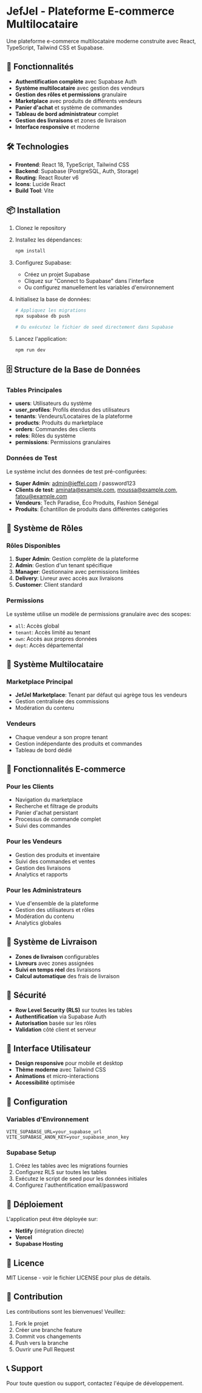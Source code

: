 # JefJel - Plateforme E-commerce Multilocataire

Une plateforme e-commerce multilocataire moderne construite avec React, TypeScript, Tailwind CSS et Supabase.

## 🚀 Fonctionnalités

- **Authentification complète** avec Supabase Auth
- **Système multilocataire** avec gestion des vendeurs
- **Gestion des rôles et permissions** granulaire
- **Marketplace** avec produits de différents vendeurs
- **Panier d'achat** et système de commandes
- **Tableau de bord administrateur** complet
- **Gestion des livraisons** et zones de livraison
- **Interface responsive** et moderne

## 🛠️ Technologies

- **Frontend**: React 18, TypeScript, Tailwind CSS
- **Backend**: Supabase (PostgreSQL, Auth, Storage)
- **Routing**: React Router v6
- **Icons**: Lucide React
- **Build Tool**: Vite

## 📦 Installation

1. Clonez le repository
2. Installez les dépendances:
   ```bash
   npm install
   ```

3. Configurez Supabase:
   - Créez un projet Supabase
   - Cliquez sur "Connect to Supabase" dans l'interface
   - Ou configurez manuellement les variables d'environnement

4. Initialisez la base de données:
   ```bash
   # Appliquez les migrations
   npx supabase db push
   
   # Ou exécutez le fichier de seed directement dans Supabase
   ```

5. Lancez l'application:
   ```bash
   npm run dev
   ```

## 🗄️ Structure de la Base de Données

### Tables Principales

- **users**: Utilisateurs du système
- **user_profiles**: Profils étendus des utilisateurs
- **tenants**: Vendeurs/Locataires de la plateforme
- **products**: Produits du marketplace
- **orders**: Commandes des clients
- **roles**: Rôles du système
- **permissions**: Permissions granulaires

### Données de Test

Le système inclut des données de test pré-configurées:

- **Super Admin**: admin@jeffel.com / password123
- **Clients de test**: aminata@example.com, moussa@example.com, fatou@example.com
- **Vendeurs**: Tech Paradise, Éco Produits, Fashion Sénégal
- **Produits**: Échantillon de produits dans différentes catégories

## 👥 Système de Rôles

### Rôles Disponibles

1. **Super Admin**: Gestion complète de la plateforme
2. **Admin**: Gestion d'un tenant spécifique
3. **Manager**: Gestionnaire avec permissions limitées
4. **Delivery**: Livreur avec accès aux livraisons
5. **Customer**: Client standard

### Permissions

Le système utilise un modèle de permissions granulaire avec des scopes:
- `all`: Accès global
- `tenant`: Accès limité au tenant
- `own`: Accès aux propres données
- `dept`: Accès départemental

## 🏪 Système Multilocataire

### Marketplace Principal
- **JefJel Marketplace**: Tenant par défaut qui agrège tous les vendeurs
- Gestion centralisée des commissions
- Modération du contenu

### Vendeurs
- Chaque vendeur a son propre tenant
- Gestion indépendante des produits et commandes
- Tableau de bord dédié

## 🛒 Fonctionnalités E-commerce

### Pour les Clients
- Navigation du marketplace
- Recherche et filtrage de produits
- Panier d'achat persistant
- Processus de commande complet
- Suivi des commandes

### Pour les Vendeurs
- Gestion des produits et inventaire
- Suivi des commandes et ventes
- Gestion des livraisons
- Analytics et rapports

### Pour les Administrateurs
- Vue d'ensemble de la plateforme
- Gestion des utilisateurs et rôles
- Modération du contenu
- Analytics globales

## 🚚 Système de Livraison

- **Zones de livraison** configurables
- **Livreurs** avec zones assignées
- **Suivi en temps réel** des livraisons
- **Calcul automatique** des frais de livraison

## 🔐 Sécurité

- **Row Level Security (RLS)** sur toutes les tables
- **Authentification** via Supabase Auth
- **Autorisation** basée sur les rôles
- **Validation** côté client et serveur

## 📱 Interface Utilisateur

- **Design responsive** pour mobile et desktop
- **Thème moderne** avec Tailwind CSS
- **Animations** et micro-interactions
- **Accessibilité** optimisée

## 🔧 Configuration

### Variables d'Environnement

```env
VITE_SUPABASE_URL=your_supabase_url
VITE_SUPABASE_ANON_KEY=your_supabase_anon_key
```

### Supabase Setup

1. Créez les tables avec les migrations fournies
2. Configurez RLS sur toutes les tables
3. Exécutez le script de seed pour les données initiales
4. Configurez l'authentification email/password

## 🚀 Déploiement

L'application peut être déployée sur:
- **Netlify** (intégration directe)
- **Vercel**
- **Supabase Hosting**

## 📄 Licence

MIT License - voir le fichier LICENSE pour plus de détails.

## 🤝 Contribution

Les contributions sont les bienvenues! Veuillez:
1. Fork le projet
2. Créer une branche feature
3. Commit vos changements
4. Push vers la branche
5. Ouvrir une Pull Request

## 📞 Support

Pour toute question ou support, contactez l'équipe de développement.
